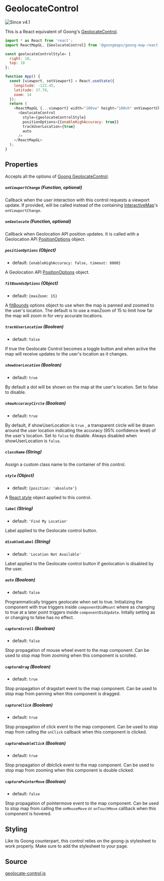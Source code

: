 # GeolocateControl

![Since v4.1](https://img.shields.io/badge/since-v4.1-green)

This is a React equivalent of Goong's [GeolocateControl](https://docs.goong.io/javascript/markers/#geolocatecontrol).

```js
import * as React from 'react';
import ReactMapGL, {GeolocateControl} from '@goongmaps/goong-map-react';

const geolocateControlStyle= {
  right: 10,
  top: 10
};

function App() {
  const [viewport, setViewport] = React.useState({
    longitude: -122.45,
    latitude: 37.78,
    zoom: 14
  });
  return (
    <ReactMapGL {...viewport} width="100vw" height="100vh" onViewportChange={setViewport}>
      <GeolocateControl
        style={geolocateControlStyle}
        positionOptions={{enableHighAccuracy: true}}
        trackUserLocation={true}
        auto
      />
    </ReactMapGL>
  );
}
```

## Properties

Accepts all the options of [Goong GeolocateControl](https://docs.goong.io/javascript/markers/#geolocatecontrol).

##### `onViewportChange` (Function, optional)

Callback when the user interaction with this control requests a viewport update. If provided, will be called instead of the containing [InteractiveMap](/docs/api-reference/interactive-map.md)'s `onViewportChange`.

##### `onGeolocate` (Function, optional)

Callback when Geolocation API position updates. It is called with a Geolocation API [PositionOptions](https://developer.mozilla.org/en-US/docs/Web/API/PositionOptions) object.

##### `positionOptions` (Object)

- default: `{enableHighAccuracy: false, timeout: 6000}`

A Geolocation API [PositionOptions](https://developer.mozilla.org/en-US/docs/Web/API/PositionOptions) object.

##### `fitBoundsOptions` (Object)

- default: `{maxZoom: 15}`

A [fitBounds](/docs/api-reference/web-mercator-viewport.md#fitboundsbounds-options-object) options object to use when the map is panned and zoomed to the user's location. The default is to use a  maxZoom of 15 to limit how far the map will zoom in for very accurate locations.

##### `trackUserLocation` (Boolean)

- default: `false`

If true the Geolocate Control becomes a toggle button and when active the map will receive updates to the user's location as it changes.

##### `showUserLocation` (Boolean)

- default: `true`

By default a dot will be shown on the map at the user's location. Set to false to disable.

##### `showAccuracyCircle` (Boolean)

- default: `true`

By default, if showUserLocation is `true` , a transparent circle will be drawn around the user location indicating the accuracy (95% confidence level) of the user's location. Set to `false` to disable. Always disabled when showUserLocation is `false`.

##### `className` (String)

Assign a custom class name to the container of this control.

##### `style` (Object)

- default: `{position: 'absolute'}`

A [React style](https://reactjs.org/docs/dom-elements.html#style) object applied to this control.

##### `label` (String)

- default: `'Find My Location'`

Label applied to the Geolocate control button.

##### `disabledLabel` (String)

- default: `'Location Not Available'`

Label applied to the Geolocate control button if geolocation is disabled by the user.

##### `auto` (Boolean)

- default: `false`

Programmatically triggers geolocate when set to true. Initializing the component with true triggers inside `componentDidMount` where as changing to true at a later point triggers inside `componentDidUpdate`. Initally setting as or changing to false has no effect.

##### `captureScroll` (Boolean)

- default: `false`

Stop propagation of mouse wheel event to the map component. Can be used to stop map from zooming when this component is scrolled.

##### `captureDrag` (Boolean)

- default: `true`

Stop propagation of dragstart event to the map component. Can be used to stop map from panning when this component is dragged.

##### `captureClick` (Boolean)

- default: `true`

Stop propagation of click event to the map component. Can be used to stop map from calling the `onClick` callback when this component is clicked.

##### `captureDoubleClick` (Boolean)

- default: `true`

Stop propagation of dblclick event to the map component. Can be used to stop map from zooming when this component is double clicked.

##### `capturePointerMove` (Boolean)

- default: `false`

Stop propagation of pointermove event to the map component. Can be used to stop map from calling the `onMouseMove` or `onTouchMove` callback when this component is hovered.


## Styling

Like its Goong counterpart, this control relies on the goong-js stylesheet to work properly. Make sure to add the stylesheet to your page.

## Source

[geolocate-control.js](https://github.com/goong-io/goong-map-react/tree/main/src/components/geolocate-control.js)

